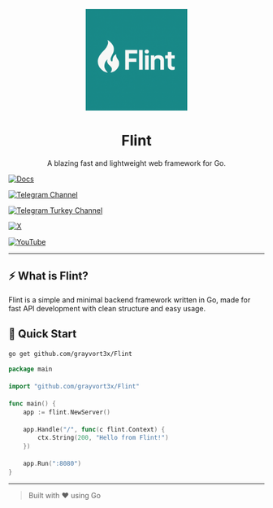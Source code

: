 <p align="center">
  <img src="assets/flint.jpg" alt="Flint Logo" width="200"/>
</p>

<h1 align="center">Flint</h1>
<p align="center">A blazing fast and lightweight web framework for Go.</p>

[![Docs](https://img.shields.io/badge/Web_site-Flint-%23098687?style=for-the-badge&logo=firefox-browser&logoColor=white)](https://flintgo.netlify.app)

[![Telegram Channel](https://img.shields.io/badge/Telegram-Channel-blue?logo=telegram)](https://t.me/flint_framework)

[![Telegram Turkey Channel](https://img.shields.io/badge/Telegram-Channel_Türkiye-blue?logo=telegram)](https://t.me/flint_framework_tr)

[![X](https://img.shields.io/badge/X-Account-black?logo=twitter)](https://x.com/flintframework)

[![YouTube](https://img.shields.io/badge/YouTube-Channel-red?logo=youtube)](https://youtube.com/@flint_framework)


---

## ⚡️ What is Flint?

Flint is a simple and minimal backend framework written in Go, made for fast API development with clean structure and easy usage. 

## 🚀 Quick Start

```bash
go get github.com/grayvort3x/Flint
```

```go
package main

import "github.com/grayvort3x/Flint"

func main() {
    app := flint.NewServer()

    app.Handle("/", func(c flint.Context) {
        ctx.String(200, "Hello from Flint!")
    })

    app.Run(":8080")
}
```

---

> Built with ❤️ using Go
